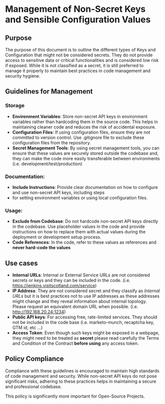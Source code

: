 Management of Non-Secret Keys and Sensible Configuration Values
===============================================================

## Purpose

The purpose of this document is to outline the different types of Keys and Configuration that might not be considered 
secrets. They do not provide access to sensitive data or critical functionalities and is considered low risk if exposed. 
While it is not classified as a secret, it is still preferred to manage it properly to maintain best practices in code 
management and security hygiene.

## Guidelines for Management

### Storage
- **Environment Variables**: Store non-secret API keys in environment variables rather than hardcoding them in the 
  source code. This helps in maintaining cleaner code and reduces the risk of accidental exposure.
- **Configuration Files**: If using configuration files, ensure they are not committed to version control. 
 Use .gitignore file to exclude these configuration files from the repository.
- **Secret Management Tools**: By using secret management tools, you can ensure that these values are securely stored
  outside the codebase and, they can make the code more easily transferable between environments 
  (i.e. development/test/production) 

### Documentation:
- **Include Instructions**: Provide clear documentation on how to configure and use non-secret API keys, including steps 
- for setting environment variables or using local configuration files.

### Usage:
- **Exclude from Codebase**: Do not hardcode non-secret API keys directly in the codebase. Use placeholder values in the
  code and provide instructions on how to replace them with actual values during the deployment or development setup 
  process.
- **Code References**: In the code, refer to these values as references and **never hard-code the values**

## Use cases

- **Internal URLs**: Internal or External Service URLs are not considered secrets or keys and they can be included in
  the code. (i.e. https://jenkins.visitscotland.com/service)
- **IP Address**: They are not considered secret and they classify as _Internal URLs_ but it is best practices not to 
  use IP addresses as these addresses might change and they reveal information about internal topology. Please request 
  an equivalent domain URL when possible. (i.e. http://192.168.20.24:1234)
- **Public API keys**: For accessing free, rate-limited services. They should not be included in the code base 
  (i.e. marketo-munch, recaptcha key, GTM id, etc ...)
- **Access Token**: Even though such keys might be exposed in a webpage, they might need to be treated as **secret** 
  please read carefully the Terms and Condition of the Contract **before using** any access token.

## Policy Compliance

Compliance with these guidelines is encouraged to maintain high standards of code management and security. While 
non-secret API keys do not pose significant risks, adhering to these practices helps in maintaining a secure and 
professional codebase.

This policy is significantly more important for Open-Source Projects.

